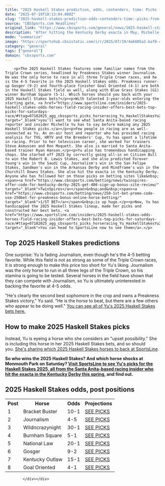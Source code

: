```yaml
---
title: "2025 Haskell Stakes prediction, odds, contenders, time: Picks from top expert who hit Kentucky Derby exacta"
date: "2025-07-19T18:13:04.000Z"
slug: "2025-haskell-stakes-prediction-odds-contenders-time:-picks-from-top-expert-who-hit-kentucky-derby-exacta"
source: "CBSSports.com Headlines"
original_link: "https://www.cbssports.com/general/news/2025-haskell-stakes-prediction-odds-contenders-time-picks-from-top-expert-who-hit-kentucky-derby-exacta/"
description: "After hitting the Kentucky Derby exacta in May, Michelle Yu offers her best bets for the Haskell Stakes 2025 at Monmouth Park on Saturday"
mode: "summarize"
image: "https://sportshub.cbsistatic.com/i/r/2025/07/19/4a6885a2-baf8-47d1-89af-7a62c7218522/thumbnail/1200x675/0f0d8550635866728e41e0a1f8925649/haskell-stakes-horse-racing-imagn-images.jpg"
category: "general"
tags: ["general"]
domain: "cbssports.com"
---
```

<div id="readability-page-1" class="page"><div>
        
        
                            
                
        <p>The 2025 Haskell Stakes features some familiar names from the Triple Crown series, headlined by Preakness Stakes winner Journalism. He was the only horse to race in all three Triple Crown races, and he is the 4-5 favorite in the 2025 Haskell Stakes odds. Preakness runner-up Gosger (9-2) and fourth-place finisher Goal Oriented (4-1) are both in the Haskell Stakes field as well, along with Blue Grass Stakes (G1) winner Burnham Square (5-1). Which horses should you back with your 2025 Haskell Stakes bets?</p><p>With talented 3-year-olds entering the starting gate, <a href="https://www.sportsline.com/insiders/2025-haskell-stakes-odds-horses-field-racing-insider-offers-best-bets-top-picks-for-saturdays-race/#ttag=07182025_agg_cbssports_picks_horseracing_Yu_HaskellStakesYu2025" target="_blank">you'll want to see what Santa Anita-based racing reporter and insider Michelle Yu has to say before making any 2025 Haskell Stakes picks.</a></p><p>Few people in racing are as well-connected as Yu. An on-air host and reporter who has provided racing analysis for TVG, HRTV and the Breeders' Cup, Yu has spent a lifetime in racing. Prior to her television career, she worked for trainers Steve Asmussen and Ron Moquett. She also is married to Santa Anita-based trainer Ryan Hanson.</p><p>Yu also has tremendous handicapping chops. She started off 2025 by correctly going all-in on Citizen Bull to win the Robert B. Lewis Stakes, and she also predicted Forever Young's win in the Saudi Cup, Journalism's win in the San Felipe Stakes, Sandman's win in the Arkansas Derby and Mindframe's win in the Churchill Downs Stakes. She also hit the exacta in the Kentucky Derby. Anyone who has followed her on those picks on betting sites like&nbsp;<span><a href="https://www.cbssports.com/betting/news/twinspires-offer-code-for-kentucky-derby-2025-get-400-sign-up-bonus-site-review/" target="_blank">TwinSpires</a></span>&nbsp;and&nbsp;<span><a href="https://www.cbssports.com/betting/news/250-1st-bet-promo-code-use-250bet-for-preakness-bonus-online-horse-betting/" target="_blank">1/ST BET</a></span>&nbsp;is up huge.</p><p>Now, Yu has handicapped the 2025 Haskell Stakes lineup, made her picks and constructed her best bets. <a href="https://www.sportsline.com/insiders/2025-haskell-stakes-odds-horses-field-racing-insider-offers-best-bets-top-picks-for-saturdays-race/#ttag=07182025_agg_cbssports_picks_horseracing_Yu_HaskellStakesYu2025" target="_blank">You can head to SportsLine now to see them</a>.</p>
        

<h2>Top 2025 Haskell Stakes predictions</h2><p>One surprise: Yu is fading Journalism, even though he's the 4-5 betting favorite. While this field is not as strong as some of the Triple Crown races, it is strong enough to make this price too short for Yu's liking. Journalism was the only horse to run in all three legs of the Triple Crown, so his stamina is going to be tested. Several horses in the field have shown that they can compete with Journalism, so Yu is ultimately uninterested in backing the favorite at 4-5 odds.</p><p>"He's clearly the second best sophomore in the crop and owns a Preakness Stakes victory," Yu said. "He is the horse to beat, but there are a few others who appear to be doing well."&nbsp;<a href="https://www.sportsline.com/insiders/2025-haskell-stakes-odds-horses-field-racing-insider-offers-best-bets-top-picks-for-saturdays-race/#ttag=07182025_agg_cbssports_picks_horseracing_Yu_HaskellStakesYu2025" target="_blank">You can see all of Yu's 2025 Haskell Stakes bets here.</a></p><h2>How to make 2025 Haskell Stakes picks</h2><p>Instead, Yu is eyeing a horse who she considers an "upset possibility." She is including this horse in her 2025 Haskell Stakes bets, and so should you.&nbsp;<a href="https://www.sportsline.com/insiders/2025-haskell-stakes-odds-horses-field-racing-insider-offers-best-bets-top-picks-for-saturdays-race/#ttag=07182025_agg_cbssports_picks_horseracing_Yu_HaskellStakesYu2025" target="_blank">She's sharing which 2025 Haskell Stakes horses to back at SportsLine</a>.</p>
        

<p><strong>So who wins the 2025 Haskell Stakes? And which horse shocks at Monmouth Park on Saturday?&nbsp;<a href="https://www.sportsline.com/insiders/2025-haskell-stakes-odds-horses-field-racing-insider-offers-best-bets-top-picks-for-saturdays-race/#ttag=07182025_agg_cbssports_picks_horseracing_Yu_HaskellStakesYu2025" target="_blank">Visit SportsLine to see Yu's picks for the Haskell Stakes 2025, all from the Santa Anita-based racing insider who hit the exacta in the Kentucky Derby this spring</a>, and find out.&nbsp;</strong></p><h2>2025 Haskell Stakes odds, post positions</h2><table><tbody><tr><th>Post</th><th>Horse&nbsp;</th><th>Odds</th><th>Projections</th></tr><tr><td>1</td><td>Bracket Buster</td><td>10-1</td><td><a href="https://www.sportsline.com/insiders/2025-haskell-stakes-odds-horses-field-racing-insider-offers-best-bets-top-picks-for-saturdays-race/#ttag=07182025_agg_cbssports_picks_horseracing_Yu_HaskellStakesYu2025" target="_blank">SEE PICKS</a></td></tr><tr><td>2</td><td>Journalism</td><td>4-5</td><td><a href="https://www.sportsline.com/insiders/2025-haskell-stakes-odds-horses-field-racing-insider-offers-best-bets-top-picks-for-saturdays-race/#ttag=07182025_agg_cbssports_picks_horseracing_Yu_HaskellStakesYu2025" target="_blank">SEE PICKS</a></td></tr><tr><td>3</td><td>Wildncrazynight</td><td>30-1</td><td><a href="https://www.sportsline.com/insiders/2025-haskell-stakes-odds-horses-field-racing-insider-offers-best-bets-top-picks-for-saturdays-race/#ttag=07182025_agg_cbssports_picks_horseracing_Yu_HaskellStakesYu2025" target="_blank">SEE PICKS</a></td></tr><tr><td>4</td><td>Burnham Square</td><td>5-1</td><td><a href="https://www.sportsline.com/insiders/2025-haskell-stakes-odds-horses-field-racing-insider-offers-best-bets-top-picks-for-saturdays-race/#ttag=07182025_agg_cbssports_picks_horseracing_Yu_HaskellStakesYu2025" target="_blank">SEE PICKS</a></td></tr><tr><td>5</td><td>National Law</td><td>20-1</td><td><a href="https://www.sportsline.com/insiders/2025-haskell-stakes-odds-horses-field-racing-insider-offers-best-bets-top-picks-for-saturdays-race/#ttag=07182025_agg_cbssports_picks_horseracing_Yu_HaskellStakesYu2025" target="_blank">SEE PICKS</a></td></tr><tr><td>6</td><td>Gosger</td><td>9-2</td><td><a href="https://www.sportsline.com/insiders/2025-haskell-stakes-odds-horses-field-racing-insider-offers-best-bets-top-picks-for-saturdays-race/#ttag=07182025_agg_cbssports_picks_horseracing_Yu_HaskellStakesYu2025" target="_blank">SEE PICKS</a></td></tr><tr><td>7</td><td>Kentucky Outlaw</td><td>15-1</td><td><a href="https://www.sportsline.com/insiders/2025-haskell-stakes-odds-horses-field-racing-insider-offers-best-bets-top-picks-for-saturdays-race/#ttag=07182025_agg_cbssports_picks_horseracing_Yu_HaskellStakesYu2025" target="_blank">SEE PICKS</a></td></tr><tr><td>8</td><td>Goal Oriented</td><td>4-1</td><td><a href="https://www.sportsline.com/insiders/2025-haskell-stakes-odds-horses-field-racing-insider-offers-best-bets-top-picks-for-saturdays-race/#ttag=07182025_agg_cbssports_picks_horseracing_Yu_HaskellStakesYu2025" target="_blank">SEE PICKS</a></td></tr></tbody></table>


        
            </div></div>